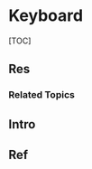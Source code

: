 # Keyboard

[TOC]



## Res
### Related Topics



## Intro


## Ref
[🎬 How Computer keyboard Work?]: https://youtu.be/h-NM1xSSzHQ?si=Tx9GBIM7rn0WJv_u

